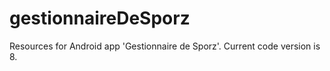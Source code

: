 # gestionnaireDeSporz

Resources for Android app 'Gestionnaire de Sporz'.
Current code version is 8.

